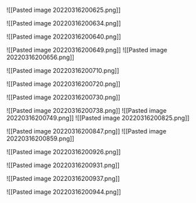 ![[Pasted image 20220316200625.png]]
 


![[Pasted image 20220316200634.png]]


![[Pasted image 20220316200640.png]]


![[Pasted image 20220316200649.png]]
![[Pasted image 20220316200656.png]]




![[Pasted image 20220316200710.png]]


![[Pasted image 20220316200720.png]]



 

![[Pasted image 20220316200730.png]]




![[Pasted image 20220316200738.png]]
![[Pasted image 20220316200749.png]]
![[Pasted image 20220316200825.png]]





![[Pasted image 20220316200847.png]]
![[Pasted image 20220316200859.png]]











![[Pasted image 20220316200926.png]]




![[Pasted image 20220316200931.png]]




![[Pasted image 20220316200937.png]]




![[Pasted image 20220316200944.png]]






